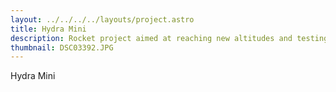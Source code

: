 ```yaml
---
layout: ../../../../layouts/project.astro
title: Hydra Mini
description: Rocket project aimed at reaching new altitudes and testing avionics systems.
thumbnail: DSC03392.JPG
---
```

Hydra Mini